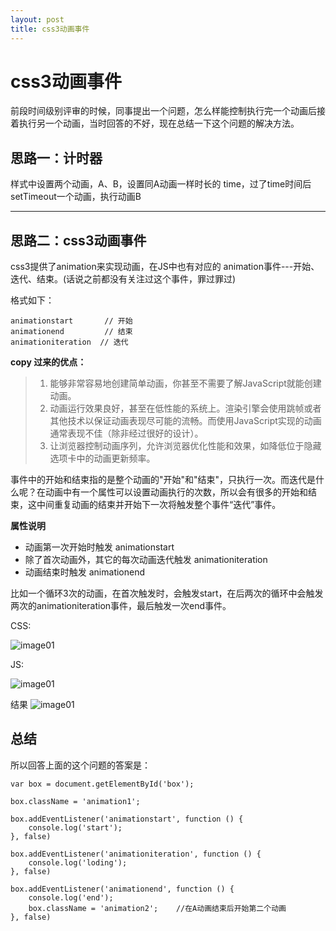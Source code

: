 ```yaml
---
layout: post
title: css3动画事件
---
```




# css3动画事件

前段时间级别评审的时候，同事提出一个问题，怎么样能控制执行完一个动画后接着执行另一个动画，当时回答的不好，现在总结一下这个问题的解决方法。

## 思路一：计时器

样式中设置两个动画，A、B，设置同A动画一样时长的 time，过了time时间后setTimeout一个动画，执行动画B


----------


## 思路二：css3动画事件

css3提供了animation来实现动画，在JS中也有对应的 animation事件---开始、迭代、结束。(话说之前都没有关注过这个事件，罪过罪过)

格式如下：

``` 
animationstart	     // 开始
animationend	     // 结束
animationiteration  // 迭代	
``` 

**copy 过来的优点：**

 >1. 能够非常容易地创建简单动画，你甚至不需要了解JavaScript就能创建动画。
 >2. 动画运行效果良好，甚至在低性能的系统上。渲染引擎会使用跳帧或者其他技术以保证动画表现尽可能的流畅。而使用JavaScript实现的动画通常表现不佳（除非经过很好的设计）。
 >3. 让浏览器控制动画序列，允许浏览器优化性能和效果，如降低位于隐藏选项卡中的动画更新频率。


事件中的开始和结束指的是整个动画的"开始"和"结束"，只执行一次。而迭代是什么呢？在动画中有一个属性可以设置动画执行的次数，所以会有很多的开始和结束，这中间重复动画的结束并开始下一次将触发整个事件“迭代”事件。

**属性说明**

- 动画第一次开始时触发 animationstart
- 除了首次动画外，其它的每次动画迭代触发 animationiteration
- 动画结束时触发 animationend

比如一个循环3次的动画，在首次触发时，会触发start，在后两次的循环中会触发两次的animationiteration事件，最后触发一次end事件。

CSS:

![image01](https://lilywei739.github.io/img/161124-3.jpg)

JS:

![image01](https://lilywei739.github.io/img/161124-1.jpg)

结果
![image01](https//lilywei739.github.io/img/161124-2.jpg)


## 总结

所以回答上面的这个问题的答案是：


```
var box = document.getElementById('box');

box.className = 'animation1';

box.addEventListener('animationstart', function () {
    console.log('start');
}, false)

box.addEventListener('animationiteration', function () {
    console.log('loding');
}, false)

box.addEventListener('animationend', function () {
    console.log('end');
    box.className = 'animation2';    //在A动画结束后开始第二个动画
}, false)
``` 


